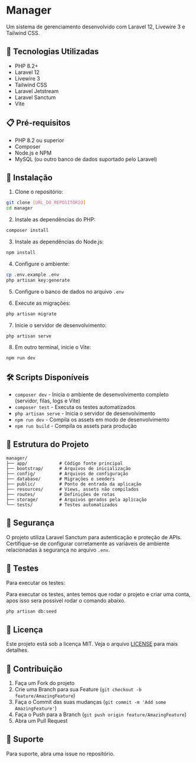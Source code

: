 # Manager

Um sistema de gerenciamento desenvolvido com Laravel 12, Livewire 3 e Tailwind CSS.

## 🚀 Tecnologias Utilizadas

- PHP 8.2+
- Laravel 12
- Livewire 3
- Tailwind CSS
- Laravel Jetstream
- Laravel Sanctum
- Vite

## 📋 Pré-requisitos

- PHP 8.2 ou superior
- Composer
- Node.js e NPM
- MySQL (ou outro banco de dados suportado pelo Laravel)

## 🔧 Instalação

1. Clone o repositório:
```bash
git clone [URL_DO_REPOSITÓRIO]
cd manager
```

2. Instale as dependências do PHP:
```bash
composer install
```

3. Instale as dependências do Node.js:
```bash
npm install
```

4. Configure o ambiente:
```bash
cp .env.example .env
php artisan key:generate
```

5. Configure o banco de dados no arquivo `.env`

6. Execute as migrações:
```bash
php artisan migrate
```

7. Inicie o servidor de desenvolvimento:
```bash
php artisan serve
```

8. Em outro terminal, inicie o Vite:
```bash
npm run dev
```

## 🛠️ Scripts Disponíveis

- `composer dev` - Inicia o ambiente de desenvolvimento completo (servidor, filas, logs e Vite)
- `composer test` - Executa os testes automatizados
- `php artisan serve` - Inicia o servidor de desenvolvimento
- `npm run dev` - Compila os assets em modo de desenvolvimento
- `npm run build` - Compila os assets para produção

## 📁 Estrutura do Projeto

```
manager/
├── app/            # Código fonte principal
├── bootstrap/      # Arquivos de inicialização
├── config/         # Arquivos de configuração
├── database/       # Migrações e seeders
├── public/         # Ponto de entrada da aplicação
├── resources/      # Views, assets não compilados
├── routes/         # Definições de rotas
├── storage/        # Arquivos gerados pela aplicação
└── tests/          # Testes automatizados
```

## 🔐 Segurança

O projeto utiliza Laravel Sanctum para autenticação e proteção de APIs. Certifique-se de configurar corretamente as variáveis de ambiente relacionadas à segurança no arquivo `.env`.

## 🧪 Testes

Para executar os testes:

Para executar os testes, antes temos que rodar o projeto e criar uma conta, apos isso sera possivel rodar o comando abaixo.

```bash
php artisan db:seed
```

## 📝 Licença

Este projeto está sob a licença MIT. Veja o arquivo [LICENSE](LICENSE) para mais detalhes.

## 🤝 Contribuição

1. Faça um Fork do projeto
2. Crie uma Branch para sua Feature (`git checkout -b feature/AmazingFeature`)
3. Faça o Commit das suas mudanças (`git commit -m 'Add some AmazingFeature'`)
4. Faça o Push para a Branch (`git push origin feature/AmazingFeature`)
5. Abra um Pull Request

## 📧 Suporte

Para suporte, abra uma issue no repositório.
